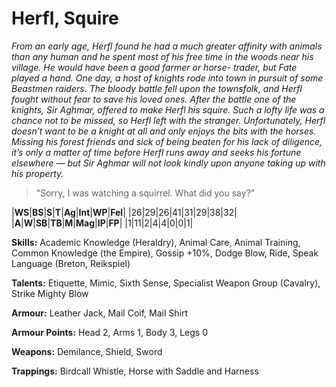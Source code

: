 # Herfl, Squire

_From an early age, Herfl found he had a much greater affinity with
animals than any human and he spent most of his free time in the
woods near his village. He would have been a good farmer or horse-
trader, but Fate played a hand. One day, a host of knights rode into
town in pursuit of some Beastmen raiders. The bloody battle fell upon
the townsfolk, and Herfl fought without fear to save his loved ones.
After the battle one of the knights, Sir Aghmar, offered to make Herfl
his squire. Such a lofty life was a chance not to be missed, so Herfl left
with the stranger. Unfortunately, Herfl doesn’t want to be a knight at
all and only enjoys the bits with the horses. Missing his forest friends
and sick of being beaten for his lack of diligence, it’s only a matter of
time before Herfl runs away and seeks his fortune elsewhere — but Sir
Aghmar will not look kindly upon anyone taking up with his property._

> “Sorry, I was watching a squirrel. What did you say?”

|**WS**|**BS**|**S**|**T**|**Ag**|**Int**|**WP**|**Fel**|
|26|29|26|41|31|29|38|32|
|**A**|**W**|**SB**|**TB**|**M**|**Mag**|**IP**|**FP**|
|1|11|2|4|4|0|0|1|

**Skills:** Academic Knowledge (Heraldry), Animal Care, Animal Training,
Common Knowledge (the Empire), Gossip +10%, Dodge Blow, Ride,
Speak Language (Breton, Reikspiel)

**Talents:** Etiquette, Mimic, Sixth Sense, Specialist Weapon Group
(Cavalry), Strike Mighty Blow

**Armour:** Leather Jack, Mail Coif, Mail Shirt

**Armour Points:** Head 2, Arms 1, Body 3, Legs 0

**Weapons:** Demilance, Shield, Sword

**Trappings:** Birdcall Whistle, Horse with Saddle and Harness
